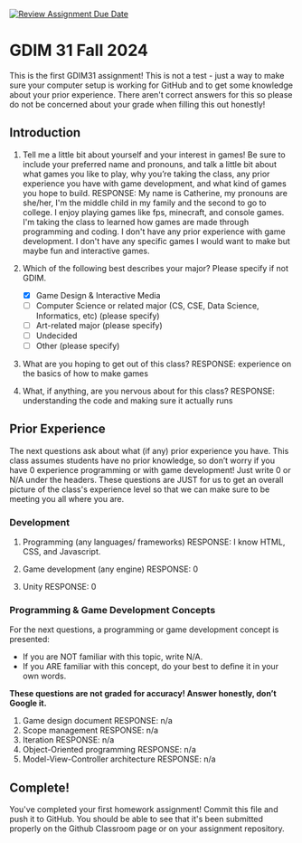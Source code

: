 [![Review Assignment Due Date](https://classroom.github.com/assets/deadline-readme-button-22041afd0340ce965d47ae6ef1cefeee28c7c493a6346c4f15d667ab976d596c.svg)](https://classroom.github.com/a/POQdLnh2)
# GDIM 31 Fall 2024

This is the first GDIM31 assignment! This is not a test - just a way to make sure your computer setup is working for GitHub and to get some knowledge about your prior experience. There aren't correct answers for this so please do not be concerned about your grade when filling this out honestly!

## Introduction

1. Tell me a little bit about yourself and your interest in games! Be sure to include your preferred name and pronouns, and talk a little bit about what games you like to play, why you’re taking the class, any prior experience you have with game development, and what kind of games you hope to build.
RESPONSE: My name is Catherine, my pronouns are she/her, I'm the middle child in my family and the second to go to college. I enjoy playing games like fps, minecraft, and console games. I'm taking the class to learned how games are made through programming and coding. I don't have any prior experience with game development. I don't have any specific games I would want to make but maybe fun and interactive games.

2. Which of the following best describes your major? Please specify if not GDIM.  

    - [X] Game Design & Interactive Media
    - [ ] Computer Science or related major (CS, CSE, Data Science, Informatics, etc) (please specify)
    - [ ] Art-related major (please specify)
    - [ ] Undecided
    - [ ] Other (please specify)

3. What are you hoping to get out of this class?
RESPONSE: experience on the basics of how to make games
4. What, if anything, are you nervous about for this class?
RESPONSE: understanding the code and making sure it actually runs
## Prior Experience

The next questions ask about what (if any) prior experience you have. This class assumes students have no prior knowledge, so don’t worry if you have 0 experience programming or with game development! Just write 0 or N/A under the headers. These questions are JUST for us to get an overall picture of the class's experience level so that we can make sure to be meeting you all where you are.

### Development

1. Programming (any languages/ frameworks)
RESPONSE: I know HTML, CSS, and Javascript.

2. Game development (any engine)
RESPONSE: 0
3. Unity
RESPONSE: 0
### Programming & Game Development Concepts

For the next questions, a programming or game development concept is presented:

 - If you are NOT familiar with this topic, write N/A.
 - If you ARE familiar with this concept, do your best to define it in your own words.

**These questions are not graded for accuracy! Answer honestly, don’t Google it.**

1. Game design document
RESPONSE: n/a
2. Scope management
RESPONSE: n/a
3. Iteration
RESPONSE: n/a
4. Object-Oriented programming
RESPONSE: n/a
5. Model-View-Controller architecture
RESPONSE: n/a
## Complete!

You've completed your first homework assignment! Commit this file and push it to GitHub. You should be able to see that it's been submitted properly on the Github Classroom page or on your assignment repository.
